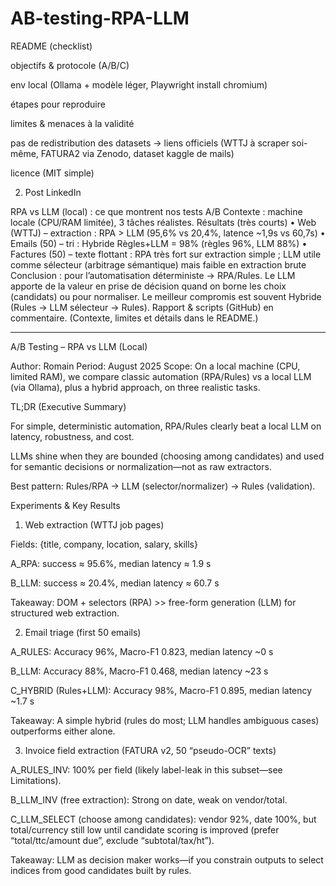 # AB-testing-RPA-LLM

README (checklist)

objectifs & protocole (A/B/C)

env local (Ollama + modèle léger, Playwright install chromium)

étapes pour reproduire 

limites & menaces à la validité

pas de redistribution des datasets → liens officiels (WTTJ à scraper soi-même, FATURA2 via Zenodo, dataset kaggle de mails)

licence (MIT simple)

2) Post LinkedIn 

RPA vs LLM (local) : ce que montrent nos tests A/B
Contexte : machine locale (CPU/RAM limitée), 3 tâches réalistes.
Résultats (très courts)
• Web (WTTJ) – extraction : RPA > LLM (95,6% vs 20,4%, latence ~1,9s vs 60,7s)
• Emails (50) – tri : Hybride Règles+LLM = 98% (règles 96%, LLM 88%)
• Factures (50) – texte flottant : RPA très fort sur extraction simple ; LLM utile comme sélecteur (arbitrage sémantique) mais faible en extraction brute
Conclusion : pour l’automatisation déterministe → RPA/Rules. Le LLM apporte de la valeur en prise de décision quand on borne les choix (candidats) ou pour normaliser. Le meilleur compromis est souvent Hybride (Rules → LLM sélecteur → Rules).
Rapport & scripts (GitHub) en commentaire.
(Contexte, limites et détails dans le README.)

---------------------------------------------------------------------------------------------------------------------------------------------------------------------------------------------------------------------------

A/B Testing – RPA vs LLM (Local)

Author: Romain
Period: August 2025
Scope: On a local machine (CPU, limited RAM), we compare classic automation (RPA/Rules) vs a local LLM (via Ollama), plus a hybrid approach, on three realistic tasks.

TL;DR (Executive Summary)

For simple, deterministic automation, RPA/Rules clearly beat a local LLM on latency, robustness, and cost.

LLMs shine when they are bounded (choosing among candidates) and used for semantic decisions or normalization—not as raw extractors.

Best pattern: Rules/RPA → LLM (selector/normalizer) → Rules (validation).

Experiments & Key Results
1) Web extraction (WTTJ job pages)

Fields: {title, company, location, salary, skills}

A_RPA: success ≈ 95.6%, median latency ≈ 1.9 s

B_LLM: success ≈ 20.4%, median latency ≈ 60.7 s

Takeaway: DOM + selectors (RPA) >> free-form generation (LLM) for structured web extraction.

2) Email triage (first 50 emails)

A_RULES: Accuracy 96%, Macro-F1 0.823, median latency ~0 s

B_LLM: Accuracy 88%, Macro-F1 0.468, median latency ~23 s

C_HYBRID (Rules+LLM): Accuracy 98%, Macro-F1 0.895, median latency ~1.7 s

Takeaway: A simple hybrid (rules do most; LLM handles ambiguous cases) outperforms either alone.

3) Invoice field extraction (FATURA v2, 50 “pseudo-OCR” texts)

A_RULES_INV: 100% per field (likely label-leak in this subset—see Limitations).

B_LLM_INV (free extraction): Strong on date, weak on vendor/total.

C_LLM_SELECT (choose among candidates): vendor 92%, date 100%, but total/currency still low until candidate scoring is improved (prefer “total/ttc/amount due”, exclude “subtotal/tax/ht”).

Takeaway: LLM as decision maker works—if you constrain outputs to select indices from good candidates built by rules.

